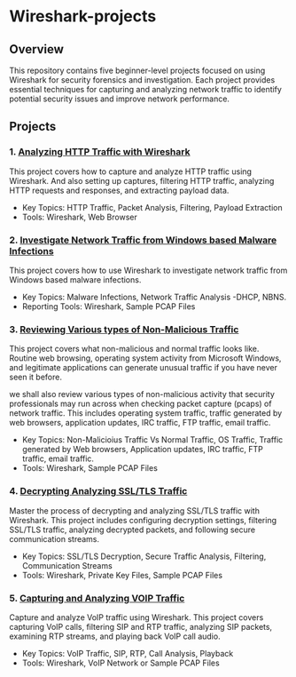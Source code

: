 # Wireshark-projects

## Overview

This repository contains five beginner-level projects focused on using Wireshark for security forensics and investigation. Each project provides essential techniques for capturing and analyzing network traffic to identify potential security issues and improve network performance.

## Projects

### 1. [Analyzing HTTP Traffic with Wireshark](https://github.com/kanukoalanub/Wireshark-projects/blob/main/Project-1-Analyzing-HTTP-Traffic-with-Wireshark.md) 

This project covers how to capture and analyze HTTP traffic using Wireshark. And also setting up captures, filtering HTTP traffic, analyzing HTTP requests and responses, and extracting payload data.

* Key Topics: HTTP Traffic, Packet Analysis, Filtering, Payload Extraction
* Tools: Wireshark, Web Browser

### 2. [Investigate Network Traffic from Windows based Malware Infections](https://github.com/kanukoalanub/Wireshark-projects/blob/main/Project-2-Investigate-Network-Traffic-from-Windows-based-Malware-Infections.md) 

This project covers how to use Wireshark to investigate network traffic from Windows based malware infections.

* Key Topics: Malware Infections, Network Traffic Analysis -DHCP, NBNS.
* Reporting Tools: Wireshark, Sample PCAP Files

### 3. [Reviewing Various types of Non-Malicious Traffic](https://github.com/kanukoalanub/Wireshark-projects/blob/main/Project-3-Various-types-of-Non-Malicious-Traffic.md)

This project covers what non-malicious and normal traffic looks like. Routine web browsing, operating system activity from Microsoft Windows, and legitimate applications can generate unusual traffic if you have never seen it before. 

we shall also review various types of non-malicious activity that security professionals may run across when checking packet capture (pcaps) of network traffic. This includes operating system traffic, traffic generated by web browsers, application updates, IRC traffic, FTP traffic, email traffic.

* Key Topics: Non-Malicioius Traffic Vs Normal Traffic, OS Traffic, Traffic generated by Web browsers, Application updates, IRC traffic, FTP traffic, email traffic.
* Tools: Wireshark, Sample PCAP Files

### 4. [Decrypting Analyzing SSL/TLS Traffic](https://github.com/kanukoalanub/Wireshark-projects/blob/main/Project-4-Decrypting-Analyzing-TLS-Traffic.md)

Master the process of decrypting and analyzing SSL/TLS traffic with Wireshark. This project includes configuring decryption settings, filtering SSL/TLS traffic, analyzing decrypted packets, and following secure communication streams.

*  Key Topics: SSL/TLS Decryption, Secure Traffic Analysis, Filtering, Communication Streams
*  Tools: Wireshark, Private Key Files, Sample PCAP Files

### 5. [Capturing and Analyzing VOIP Traffic](https://github.com/kanukoalanub/Wireshark-projects/blob/main/Project-5-Capturing-and-Analyzing-VOIP-Traffic.md)

Capture and analyze VoIP traffic using Wireshark. This project covers capturing VoIP calls, filtering SIP and RTP traffic, analyzing SIP packets, examining RTP streams, and playing back VoIP call audio.

* Key Topics: VoIP Traffic, SIP, RTP, Call Analysis, Playback
* Tools: Wireshark, VoIP Network or Sample PCAP Files
